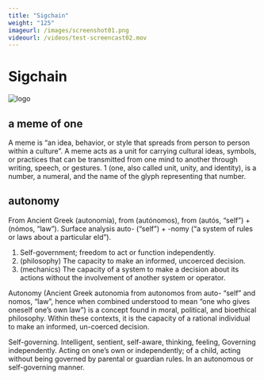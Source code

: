 ```yaml
---
title: "Sigchain"
weight: "125"
imageurl: /images/screenshot01.png
videourl: /videos/test-screencast02.mov
---
```


# Sigchain

![logo](logos/sigchain-dark-v2.png)

## a meme of one

A meme is “an idea, behavior, or style that spreads from person to person within a culture”.
A meme acts as a unit for carrying cultural ideas, symbols, or practices that can be transmitted from one mind to another through writing, speech, or gestures.
1 (one, also called unit, unity, and identity), is a number, a numeral, and the name of the glyph representing that number.

## autonomy

From Ancient Greek  (autonomía), from  (autónomos), from  (autós, “self”) +  (nómos, “law”). Surface analysis auto-  (“self”) + -nomy  (“a system of rules or laws about a particular  eld”).
1. Self-government; freedom to act or function independently.
2. (philosophy) The capacity to make an informed, uncoerced decision.
3. (mechanics) The capacity of a system to make a decision about its actions without the involvement of another system or operator.

Autonomy (Ancient Greek autonomia from autonomos from auto- “self” and nomos, “law”, hence when combined understood to mean “one who gives oneself one’s own law”) is a concept found in moral, political, and bioethical philosophy. Within these contexts, it is the capacity of a rational individual to make an informed, un-coerced decision.

Self-governing. Intelligent, sentient, self-aware, thinking, feeling, Governing independently.
Acting on one’s own or independently; of a child, acting without being governed by parental or guardian rules.
In an autonomous or self-governing manner.
